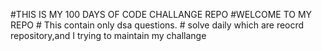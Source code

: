 #THIS IS MY 100 DAYS OF CODE CHALLANGE REPO
          #WELCOME TO MY REPO 
          # This contain only dsa questions.
        # solve daily which are reocrd repository,and I trying to maintain my challange  

          
 